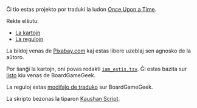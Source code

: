 Ĉi tio estas projekto por traduki la ludon [Once Upon a Time](https://boardgamegeek.com/boardgame/1234/once-upon-time-storytelling-card-game).

Rekte elŝutu:

* [La kartojn](https://github.com/Esperanto/iam_estis/raw/master/iam_estis.pdf)
* [La regulojn](https://esperanto.github.io/iam_estis/iam_estis_reguloj.html)

La bildoj venas de [Pixabay.com](https://pixabay.com/) kaj estas libere uzeblaj sen agnosko de la aŭtoro.

Por ŝanĝi la kartojn, oni povas redakti [`iam_estis.tsv`](iam_estis.tsv). Ĝi estas bazita sur [listo](https://boardgamegeek.com/filepage/98651/once-upon-time-card-list-all-editions-expansions) kiu venas de BoardGameGeek.

La reguloj estas [modifaĵo de traduko](https://boardgamegeek.com/filepage/35792/once-upon-time-esperanto) sur BoardGameGeek.

La skripto bezonas la tiparon [Kaushan Script](https://www.fontspace.com/kaushan-script-font-f13205).
